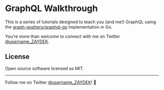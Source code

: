 # GraphQL Walkthrough

This is a series of tutorials designed to teach you (and me!) GraphQL using the [graph-gophers/graphql-go](https://godoc.org/github.com/graph-gophers/graphql-go) implementation in Go.

<!-- [The first tutorial](https://github.com/ZAYDEK/graph-gophers-walkthrough/blob/master/main-1.go) just confirms whether or not we imported [graph-gophers/graphql-go](https://godoc.org/github.com/graph-gophers/graphql-go) correctly and that it compiles. [In the second to last tutorial](https://github.com/ZAYDEK/graph-gophers-walkthrough/blob/master/main-6.go), we prepare a basic Postgres database with mock data, and interact with it in Go using a GraphQL-powered backend. [And last tutorial](https://github.com/ZAYDEK/graph-gophers-walkthrough/blob/master/main-7.go) demonstrates how to query our GraphQL server, and finally, how to respond to queries over HTTP. -->

<!-- This tutorial series is designed for anyone interested in [graph-gophers/graphql-go](https://godoc.org/github.com/graph-gophers/graphql-go) and assumes a basic understanding of Go and GraphQL. -->

You’re more than welcome to connect with me on Twitter [@username_ZAYDEK](https://twitter.com/username_ZAYDEK).

<!-- Thanks! 🦕 -->

## License

Open source software licensed as MIT.

---

Follow me on Twitter [@username_ZAYDEK](https://twitter.com/username_ZAYDEK)! 🖖
